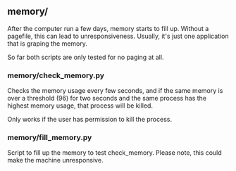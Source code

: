 ## memory/
After the computer run a few days, memory starts to fill up. Without a pagefile, this can lead to unresponsiveness. Usually, it's just one application that is graping the memory.

So far both scripts are only tested for no paging at all.

### memory/check_memory.py
Checks the memory usage every few seconds, and if the same memory is over a threshold (96) for two seconds and the same process has the highest memory usage, that process will be killed.

Only works if the user has permission to kill the process.

### memory/fill_memory.py
Script to fill up the memory to test check_memory. Please note, this could make the machine unresponsive.